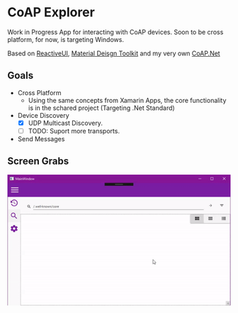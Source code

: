 # CoAP Explorer

Work in Progress App for interacting with CoAP devices. Soon to be cross platform, for now, is targeting Windows.

Based on [ReactiveUI](https://github.com/reactiveui/ReactiveUI/), [Material Deisgn Toolkit](https://github.com/ButchersBoy/MaterialDesignInXamlToolkit) and my very own [CoAP.Net](https://github.com/NZSmartie/CoAP.Net/)

## Goals

 - Cross Platform
   - Using the same concepts from Xamarin Apps, the core functionality is in the schared project (Targeting .Net Standard)
 - Device Discovery
   - [X] UDP Multicast Discovery.
   - [ ] TODO: Suport more transports.
 - Send Messages

## Screen Grabs

![Device Discovery](Media/2018-03-09_03-21-42.gif)